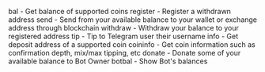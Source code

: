 bal - Get balance of supported coins
register - Register a withdrawn address
send - Send from your available balance to your wallet or exchange address through blockchain
withdraw - Withdraw your balance to your registered address
tip - Tip to Telegram user their username
info - Get deposit address of a supported coin
coininfo - Get coin information such as confirmation depth, mix/max tipping, etc
donate - Donate some of your available balance to Bot Owner
botbal - Show Bot's balances
